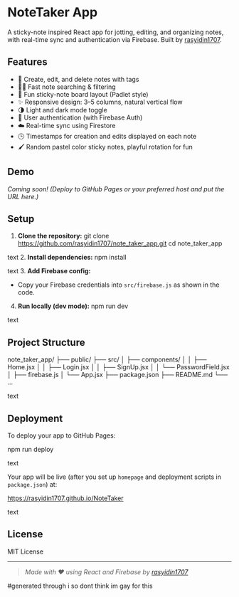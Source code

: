 # NoteTaker App

A sticky-note inspired React app for jotting, editing, and organizing notes, with real-time sync and authentication via Firebase. Built by [rasyidin1707](https://github.com/rasyidin1707).

## Features

- 📝 Create, edit, and delete notes with tags
- 🕵️‍♂️ Fast note searching & filtering
- 🌈 Fun sticky-note board layout (Padlet style)
- ✨ Responsive design: 3–5 columns, natural vertical flow
- 🌗 Light and dark mode toggle
- 🔐 User authentication (with Firebase Auth)
- ☁️ Real-time sync using Firestore
- 🕒 Timestamps for creation and edits displayed on each note
- 🖌️ Random pastel color sticky notes, playful rotation for fun

## Demo

_Coming soon! (Deploy to GitHub Pages or your preferred host and put the URL here.)_

## Setup

1. **Clone the repository:**
git clone https://github.com/rasyidin1707/note_taker_app.git
cd note_taker_app

text
2. **Install dependencies:**
npm install

text
3. **Add Firebase config:**
- Copy your Firebase credentials into `src/firebase.js` as shown in the code.
4. **Run locally (dev mode):**
npm run dev

text

## Project Structure

note_taker_app/
├── public/
├── src/
│ ├── components/
│ │ ├── Home.jsx
│ │ ├── Login.jsx
│ │ ├── SignUp.jsx
│ │ └── PasswordField.jsx
│ ├── firebase.js
│ └── App.jsx
├── package.json
├── README.md
└── ...

text

## Deployment

To deploy your app to GitHub Pages:

npm run deploy

text

Your app will be live (after you set up `homepage` and deployment scripts in `package.json`) at:

https://rasyidin1707.github.io/NoteTaker

text

## License

MIT License

---

> _Made with ❤️ using React and Firebase by [rasyidin1707](https://github.com/rasyidin1707)_

#generated through i so dont think im gay for this 

